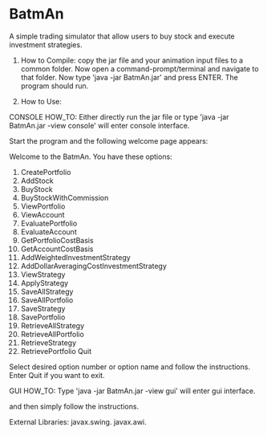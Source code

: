 # BatmAn
A simple trading simulator that allow users to buy stock and execute investment strategies.

1. How to Compile:
copy the jar file and your animation input files to a common folder. 
Now open a command-prompt/terminal and navigate to that folder. 
Now type 'java -jar BatmAn.jar' and press ENTER. The program should run.

2. How to Use:

CONSOLE HOW_TO:
Either directly run the jar file or type 'java -jar BatmAn.jar -view console' will enter console interface.

Start the program and the following welcome page appears:

Welcome to the BatmAn.
You have these options:
1. CreatePortfolio
2. AddStock
3. BuyStock
4. BuyStockWithCommission
5. ViewPortfolio
6. ViewAccount
7. EvaluatePortfolio
8. EvaluateAccount
9. GetPortfolioCostBasis
10. GetAccountCostBasis
11. AddWeightedInvestmentStrategy
12. AddDollarAveragingCostInvestmentStrategy
13. ViewStrategy
14. ApplyStrategy
15. SaveAllStrategy
16. SaveAllPortfolio
17. SaveStrategy
18. SavePortfolio
19. RetrieveAllStrategy
20. RetrieveAllPortfolio
21. RetrieveStrategy
22. RetrievePortfolio
Quit

Select desired option number or option name and follow the instructions.
Enter Quit if you want to exit.

GUI HOW_TO:
Type 'java -jar BatmAn.jar -view gui' will enter gui interface.

and then simply follow the instructions.

External Libraries: 
javax.swing.
javax.awi.